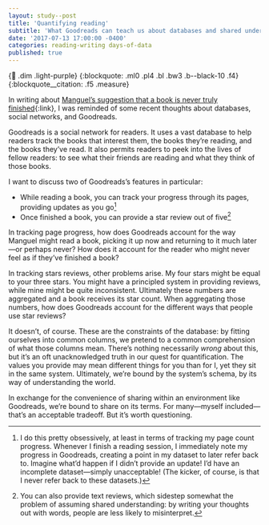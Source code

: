 ```yaml
---
layout: study--post
title: 'Quantifying reading'
subtitle: 'What Goodreads can teach us about databases and shared understanding'
date: '2017-07-13 17:00:00 -0400'
categories: reading-writing days-of-data
published: true
---
```


{:link: .dim .light-purple}
{:blockquote: .ml0 .pl4 .bl .bw3 .b--black-10 .f4}
{:blockquote__citation: .f5 .measure}

In writing about [Manguel’s suggestion that a book is never truly finished](/study/left-unfinished/){:link},
I was reminded of some recent thoughts about databases, social networks, and Goodreads.

Goodreads is a social network for readers. It uses a vast database to
help readers track the books that interest them, the books they’re reading, and the books
they’ve read. It also permits readers to peek into the lives of fellow readers: to see
what their friends are reading and what they think of those books.

I want to discuss two of Goodreads’s features in particular:

* While reading a book, you can track your progress through its pages, providing
  updates as you go[^obsessive-updating]
* Once finished a book, you can provide a star review out of five[^text-reviews]

In tracking page progress, how does Goodreads account for the way Manguel might read a book, picking it up now
and returning to it much later—or perhaps never? How does it account for the reader who might never
feel as if they’ve finished a book?

In tracking stars reviews, other problems arise. My four stars might be equal to your three stars. You might
have a principled system in providing reviews, while mine might be quite inconsistent. Ultimately these numbers
are aggregated and a book receives its star count. When aggregating those numbers, how does Goodreads account
for the different ways that people use star reviews?

It doesn’t, of course. These are the constraints of the database: by fitting ourselves into common columns, we
pretend to a common comprehension of what those columns mean. There’s nothing necessarily *wrong* about this,
but it’s an oft unacknowledged truth in our quest for quantification. The values you provide may mean different
things for you than for I, yet they sit in the same system. Ultimately, we’re bound by the system’s schema, by its
way of understanding the world.

In exchange for the convenience of sharing within an environment like Goodreads, we’re bound to share on its terms.
For many—myself included—that’s an acceptable tradeoff. But it’s worth questioning.

[^obsessive-updating]: I do this pretty obsessively, at least in terms of tracking my page count progress.
	Whenever I finish a reading session, I immediately note my progress in Goodreads, creating a point in my
	dataset to later refer back to. Imagine what’d happen if I didn’t provide an update! I’d have an incomplete
	dataset—simply unacceptable! (The kicker, of course, is that I never refer back to these datasets.)

[^text-reviews]: You can also provide text reviews, which sidestep somewhat the problem of assuming shared
	understanding: by writing your thoughts out with words, people are less likely to misinterpret.

